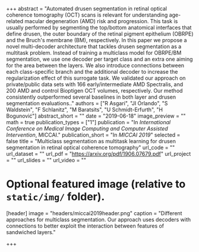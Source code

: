 +++
abstract = "Automated drusen segmentation in retinal optical coherence tomography (OCT) scans is relevant for understanding age-related macular degeneration (AMD) risk and progression. This task is usually performed by segmenting the top/bottom anatomical interfaces that define drusen, the outer boundary of the retinal pigment epithelium (OBRPE) and the Bruch's membrane (BM), respectively. In this paper we propose a novel multi-decoder architecture that tackles drusen segmentation as a multitask problem. Instead of training a multiclass model for OBRPE/BM segmentation, we use one decoder per target class and an extra one aiming for the area between the layers. We also introduce connections between each class-specific branch and the additional decoder to increase the regularization effect of this surrogate task. We validated our approach on private/public data sets with 166 early/intermediate AMD Spectralis, and 200 AMD and control Bioptigen OCT volumes, respectively. Our method consistently outperformed several baselines in both layer and drusen segmentation evaluations.."
authors = ["R Asgari", "JI Orlando", "S Waldstein", "F Schlanitz", "M Baratsits", "U Schmidt-Erfurth", "H Bogunović"]
abstract_short = ""
date = "2019-06-18"
image_preview = ""
math = true
publication_types = ["1"]
publication = "In *International Conference on Medical Image Computing and Computer Assisted Intervention*, MICCAI."
publication_short = "In *MICCAI 2019*"
selected = false
title = "Multiclass segmentation as multitask learning for drusen segmentation in retinal optical coherence tomography"
url_code = ""
url_dataset = ""
url_pdf = "https://arxiv.org/pdf/1906.07679.pdf"
url_project = ""
url_slides = ""
url_video = ""


# Optional featured image (relative to `static/img/` folder).
[header]
image = "headers/miccai2019header.png"
caption = "Different approaches for multiclass segmentation. Our approach uses decoders with connections to better exploit the interaction between features of sandwiched layers."

+++
